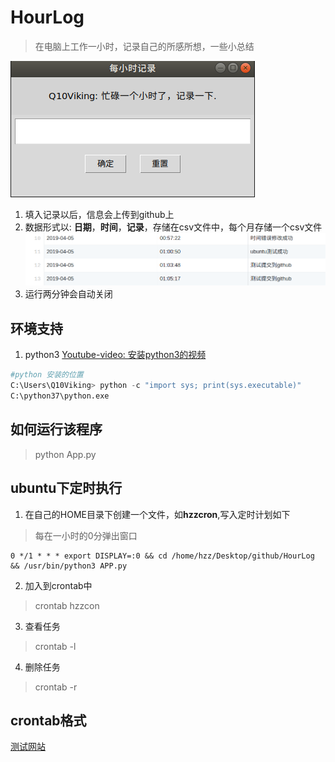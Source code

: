 # HourLog

> 在电脑上工作一小时，记录自己的所感所想，一些小总结

![](./imgs/app.png)

1. 填入记录以后，信息会上传到github上
2. 数据形式以: **日期**，**时间**，**记录**，存储在csv文件中，每个月存储一个csv文件
![](./imgs/data.png)
3. 运行两分钟会自动关闭


## 环境支持

1. python3 [Youtube-video: 安装python3的视频](https://www.youtube.com/watch?v=V_ACbv4329E)

```python
#python 安装的位置
C:\Users\Q10Viking> python -c "import sys; print(sys.executable)"
C:\python37\python.exe
```

## 如何运行该程序

> python App.py

## ubuntu下定时执行

1. 在自己的HOME目录下创建一个文件，如**hzzcron**,写入定时计划如下


> 每在一小时的0分弹出窗口

```
0 */1 * * * export DISPLAY=:0 && cd /home/hzz/Desktop/github/HourLog && /usr/bin/python3 APP.py 

```

2. 加入到crontab中

> crontab hzzcon

3. 查看任务

> crontab -l

4. 删除任务

> crontab -r


## crontab格式

[测试网站](https://crontab.guru/)

